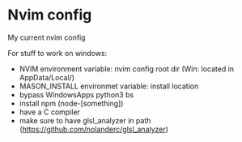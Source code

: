 # Nvim config

My current nvim config

For stuff to work on windows:

- NVIM environment variable: nvim config root dir (Win: located in AppData/Local/)
- MASON_INSTALL environmet variable: install location
- bypass WindowsApps python3 bs
- install npm (node-[something])
- have a C compiler
- make sure to have glsl_analyzer in path (https://github.com/nolanderc/glsl_analyzer)
